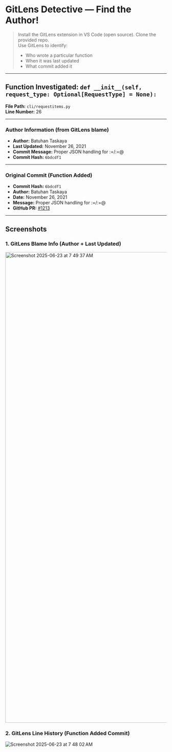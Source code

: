 # GitLens Detective — Find the Author!

> Install the GitLens extension in VS Code (open source). Clone the provided repo.  
> Use GitLens to identify:  
> - Who wrote a particular function  
> - When it was last updated  
> - What commit added it

---

## Function Investigated: `def __init__(self, request_type: Optional[RequestType] = None):`

**File Path:** `cli/requestitems.py`  
**Line Number:** 26

---

### Author Information (from GitLens blame)

- **Author:** Batuhan Taskaya  
- **Last Updated:** November 26, 2021  
- **Commit Message:** Proper JSON handling for :=/:=@  
- **Commit Hash:** `6bdcdf1`

---

### Original Commit (Function Added)

- **Commit Hash:** `6bdcdf1`  
- **Author:** Batuhan Taskaya  
- **Date:** November 26, 2021  
- **Message:** Proper JSON handling for :=/:=@  
- **GitHub PR:** [#1213](https://github.com/httpie/cli/pull/1213)

---

## Screenshots

### 1. GitLens Blame Info (Author + Last Updated)
<img width="1470" alt="Screenshot 2025-06-23 at 7 49 37 AM" src="https://github.com/user-attachments/assets/981c04c5-6f05-4b78-9691-3b953de76f05" />


### 2. GitLens Line History (Function Added Commit)
![Screenshot 2025-06-23 at 7 48 02 AM](https://github.com/user-attachments/assets/438a21bb-0c1c-4848-af90-255f4de7461f)
